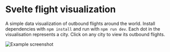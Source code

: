 # Svelte flight visualization

A simple data visualization of outbound flights around the world. Install dependencies with `npm install` and run with `npm run dev`. Each dot in the visualisation represents a city. Click on any city to view its outbound flights.

![Example screenshot](https://i.imgur.com/T7EKTT3.png)
